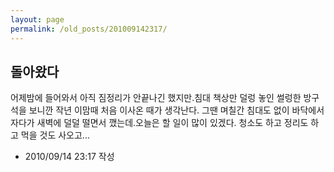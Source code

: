 ```yaml
---
layout: page
permalink: /old_posts/201009142317/
---
```


## 돌아왔다

어제밤에 들어와서 아직 짐정리가 안끝나긴 했지만.침대 책상만 덜렁 놓인 썰렁한 방구석을 보니깐 작년 이맘때 처음 이사온 때가 생각난다. 그땐 며칠간 침대도 없이 바닥에서 자다가 새벽에 덜덜 떨면서 깼는데.오늘은 할 일이 많이 있겠다. 청소도 하고 정리도 하고 먹을 것도 사오고...



- 2010/09/14 23:17 작성